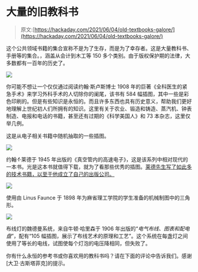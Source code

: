 # 大量的旧教科书

> 原文:[https://hackaday.com/2021/06/04/old-textbooks-galore/](https://hackaday.com/2021/06/04/old-textbooks-galore/)

这个公共领域书籍的集合宣称不是为了生存，而是为了幸存者。这是大量教科书、手册等的集合。，涵盖从会计到木工等 150 多个类别。由于版权保护期的法律，大多数都有一百年的历史了。

![](../Images/45dbe4d93436cb49256eafb85f91ced0.png)

你可能不想让一个仅仅通过阅读约翰·斯卢斯博士 1908 年的巨著《全科医生的紧急手术》来学习外科手术的人切除你的阑尾，该书有 584 幅插图，其中一些是彩色印刷的。但是有些知识是永恒的。而且许多东西也具有历史意义，帮助我们更好地理解上世纪初人们所拥有的知识。这里有关于农业、锻造和铸造、蒸汽机、钟表制造、电报和电话的书籍，甚至还有过期的《科学美国人》和 73 本杂志，这里仅举几例。

这是从电子相关书籍中随机抽取的一些插图。

![](../Images/d484561cb90a96caa11d40741c005ce0.png)

约翰·f·莱德于 1945 年出版的《真空管内的高速电子》，这是该系列中相对现代的一本书。光是这本书就值得下载，就为了看那些优秀的插图。[莱德先生写了如此多的技术书籍，以至于他成立了自己的出版公司。](https://en.wikipedia.org/wiki/John_F._Rider)

![](../Images/024e610e1c7f4593f75c7b7b121a5260.png)

使用由 Linus Faunce 于 1898 年为麻省理工学院的学生准备的机械制图中的三角形。

![](../Images/9c4b80592ed10ee638557e4e8e433493.png)

布线灯的魏德曼系统，来自牛顿·哈里森于 1906 年出版的“*电气布线、图表和配电盘*”，配有“105 幅插图，展示了布线艺术的原理和工艺”。这个系统在每盏灯之间使用了等长的电线，试图使每个灯泡的电压降相同，但失败了。

你有什么永恒的参考书或你喜欢用的教科书吗？请在下面的评论中告诉我们。感谢[大卫·古斯塔菲克]的提示。